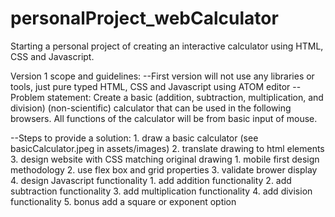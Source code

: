 # personalProject_webCalculator

Starting a personal project of creating an interactive calculator using HTML, CSS and Javascript.

Version 1 scope and guidelines:
--First version will not use any libraries or tools, just pure typed HTML, CSS and Javascript using ATOM editor
--Problem statement: Create a basic (addition, subtraction, multiplication, and division) (non-scientific) calculator that can be used in the following browsers. All functions of the calculator will be from basic input of mouse.

--Steps to provide a solution:
    1. draw a basic calculator (see basicCalculator.jpeg in assets/images)
    2. translate drawing to html elements
    3. design website with CSS matching original drawing
        1. mobile first design methodology
        2. use flex box and grid properties
        3. validate brower display
    4. design Javascript functionality
        1. add addition functionality
        2. add subtraction functionality
        3. add multiplication functionality
        4. add division functionality
        5. bonus add a square or exponent option
